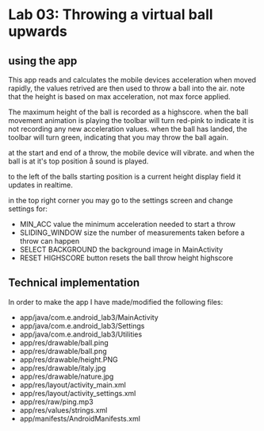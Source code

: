 # Lab 03: Throwing a virtual ball upwards

## using the app

This app reads and calculates the mobile devices acceleration when moved rapidly, the values
retrived are then used to throw a ball into the air. note that the height is based on
max acceleration, not max force applied.

The maximum height of the ball is recorded as a highscore.
when the ball movement animation is playing the toolbar will turn red-pink to indicate it is
not recording any new acceleration values. when the ball has landed, the toolbar will turn
green, indicating that you may throw the ball again.

at the start and end of a throw, the mobile device will vibrate. and when the ball is at it's
top position å sound is played.

to the left of the balls starting position is a current height display field it updates in
realtime.

in the top right corner you may go to the settings screen and change settings for:
* MIN_ACC value the minimum acceleration needed to start a throw
* SLIDING_WINDOW size the number of measurements taken before a throw can happen
* SELECT BACKGROUND the background image in MainActivity
* RESET HIGHSCORE button resets the ball throw height highscore


## Technical implementation

In order to make the app I have made/modified the following files:
* app/java/com.e.android_lab3/MainActivity
* app/java/com.e.android_lab3/Settings
* app/java/com.e.android_lab3/Utilities
* app/res/drawable/ball.ping
* app/res/drawable/ball.png
* app/res/drawable/height.PNG
* app/res/drawable/italy.jpg
* app/res/drawable/nature.jpg
* app/res/layout/activity_main.xml
* app/res/layout/activity_settings.xml
* app/res/raw/ping.mp3
* app/res/values/strings.xml
* app/manifests/AndroidManifests.xml




